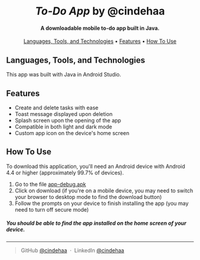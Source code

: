 <h1 align="center">
  <br>
  <i>To-Do App</i> by @cindehaa
  <br>
</h1>

<h4 align="center">A downloadable mobile to-do app built in Java.</h4>

<p align="center">
  <a href="#languages-tools-and-technologies">Languages, Tools, and Technologies</a> •
  <a href="#features">Features</a> •
  <a href="#how-to-use">How To Use</a>
</p>

## Languages, Tools, and Technologies
This app was built with Java in Android Studio.

## Features

* Create and delete tasks with ease
* Toast message displayed upon deletion
* Splash screen upon the opening of the app
* Compatible in both light and dark mode
* Custom app icon on the device's home screen

## How To Use

To download this application, you'll need an Android device with Android 4.4 or higher (approximately 99.7% of devices).
1. Go to the file [app-debug.apk](https://github.com/cindehaa/to-do-app/blob/main/app-debug.apk)
2. Click on download (if you're on a mobile device, you may need to switch your browser to desktop mode to find the download button)
3. Follow the prompts on your device to finish installing the app (you may need to turn off secure mode)

##### You should be able to find the app installed on the home screen of your device.

---

> GitHub [@cindehaa](https://github.com/cindehaa) &nbsp;&middot;&nbsp;
> LinkedIn [@cindehaa](https://www.linkedin.com/in/cindehaa/)

